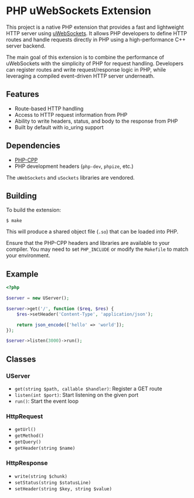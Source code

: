 # PHP uWebSockets Extension

This project is a native PHP extension that provides a fast and lightweight HTTP
server using [uWebSockets](https://github.com/uNetworking/uWebSockets). It
allows PHP developers to define HTTP routes and handle requests directly in PHP
using a high-performance C++ server backend.

The main goal of this extension is to combine the performance of uWebSockets
with the simplicity of PHP for request handling. Developers can register routes
and write request/response logic in PHP, while leveraging a compiled
event-driven HTTP server underneath.

## Features

- Route-based HTTP handling
- Access to HTTP request information from PHP
- Ability to write headers, status, and body to the response from PHP
- Built by default with io_uring support

## Dependencies

- [PHP-CPP](https://www.php-cpp.com/)
- PHP development headers (`php-dev`, `phpize`, etc.)

The `uWebSockets` and `uSockets` libraries are vendored.

## Building

To build the extension:

    $ make

This will produce a shared object file (`.so`) that can be loaded into PHP.

Ensure that the PHP-CPP headers and libraries are available to your compiler.
You may need to set `PHP_INCLUDE` or modify the `Makefile` to match
your environment.

## Example

```php
<?php

$server = new UServer();

$server->get('/', function ($req, $res) {
    $res->setHeader('Content-Type', 'application/json');

    return json_encode(['hello' => 'world']);
});

$server->listen(3000)->run();
```

## Classes

### UServer

* `get(string $path, callable $handler)`: Register a GET route
* `listen(int $port)`: Start listening on the given port
* `run()`: Start the event loop

### HttpRequest

* `getUrl()`
* `getMethod()`
* `getQuery()`
* `getHeader(string $name)`

### HttpResponse

* `write(string $chunk)`
* `setStatus(string $statusLine)`
* `setHeader(string $key, string $value)`

